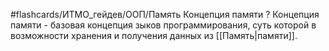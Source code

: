 #flashcards/ИТМО_гейдев/ООП/Память
Концепция памяти
?
Концепция памяти - базовая концепция зыков программирования, суть которой в возможности хранения и получения данных из [[Память|памяти]].
